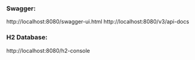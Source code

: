 ### Swagger:
http://localhost:8080/swagger-ui.html
http://localhost:8080/v3/api-docs

### H2 Database:
http://localhost:8080/h2-console
